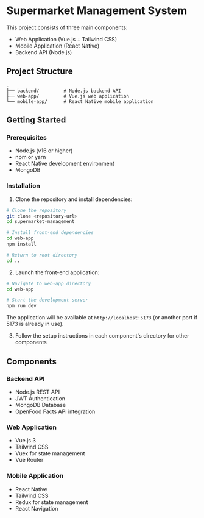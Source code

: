 # Supermarket Management System

This project consists of three main components:
- Web Application (Vue.js + Tailwind CSS)
- Mobile Application (React Native)
- Backend API (Node.js)

## Project Structure
```
.
├── backend/         # Node.js backend API
├── web-app/         # Vue.js web application
└── mobile-app/      # React Native mobile application
```

## Getting Started

### Prerequisites
- Node.js (v16 or higher)
- npm or yarn
- React Native development environment
- MongoDB

### Installation

1. Clone the repository and install dependencies:
```bash
# Clone the repository
git clone <repository-url>
cd supermarket-management

# Install front-end dependencies
cd web-app
npm install

# Return to root directory
cd ..
```

2. Launch the front-end application:
```bash
# Navigate to web-app directory
cd web-app

# Start the development server
npm run dev
```

The application will be available at `http://localhost:5173` (or another port if 5173 is already in use).

3. Follow the setup instructions in each component's directory for other components

## Components

### Backend API
- Node.js REST API
- JWT Authentication
- MongoDB Database
- OpenFood Facts API integration

### Web Application
- Vue.js 3
- Tailwind CSS
- Vuex for state management
- Vue Router

### Mobile Application
- React Native
- Tailwind CSS
- Redux for state management
- React Navigation
